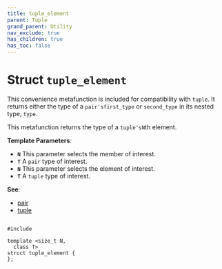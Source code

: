 ```yaml
---
title: tuple_element
parent: Tuple
grand_parent: Utility
nav_exclude: true
has_children: true
has_toc: false
---
```


# Struct `tuple_element`

This convenience metafunction is included for compatibility with <code>tuple</code>. It returns either the type of a <code>pair's</code><code>first&#95;type</code> or <code>second&#95;type</code> in its nested type, <code>type</code>.


This metafunction returns the type of a <code>tuple's</code><code>N</code>th element.

**Template Parameters**:
* **`N`** This parameter selects the member of interest. 
* **`T`** A <code>pair</code> type of interest.
* **`N`** This parameter selects the element of interest. 
* **`T`** A <code>tuple</code> type of interest.

**See**:
* <a href="/thrust/api/classes/structpair.html">pair</a>
* <a href="/thrust/api/classes/classtuple.html">tuple</a>

<code class="doxybook">
<span>#include <thrust/pair.h></span><br>
<span>template &lt;size_t N,</span>
<span>&nbsp;&nbsp;class T&gt;</span>
<span>struct tuple&#95;element {</span>
<span>};</span>
</code>

